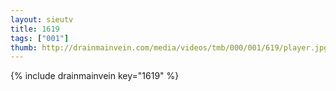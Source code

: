```yaml
--- 
layout: sieutv
title: 1619
tags: ["001"]
thumb: http://drainmainvein.com/media/videos/tmb/000/001/619/player.jpg
---
```

{% include drainmainvein key="1619" %} 
